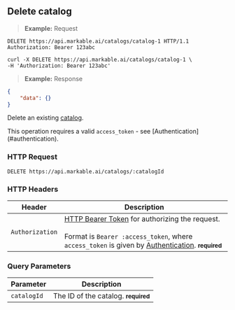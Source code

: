 
## Delete catalog

> **Example:** Request

```http
DELETE https://api.markable.ai/catalogs/catalog-1 HTTP/1.1
Authorization: Bearer 123abc
```

```shell
curl -X DELETE https://api.markable.ai/catalogs/catalog-1 \
-H 'Authorization: Bearer 123abc'
```

> **Example:** Response

```json
{
	"data": {}
}
```


Delete an existing [catalog](#the-catalog-object).

<aside class="notice">
	This operation requires a valid <code>access_token</code> - see [Authentication](#authentication).
</aside>


### HTTP Request

`DELETE https://api.markable.ai/catalogs/:catalogId`


### HTTP Headers

Header       		| Description
----------      	| ----------
`Authorization`     | [HTTP Bearer Token](https://tools.ietf.org/html/rfc6750) for authorizing the request. <br><br>Format is `Bearer :access_token`, where `access_token` is given by [Authentication](#authentication). **<small>required</small>**


### Query Parameters

Parameter 		| Description
---------- 		| ----------
`catalogId` 	| The ID of the catalog. **<small>required</small>**
